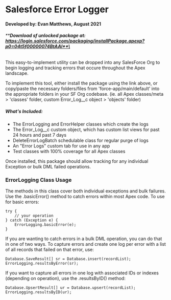 # Salesforce Error Logger

#### Developed by: Evan Matthews, August 2021

###### **\***Download sf unlocked package at: https://login.salesforce.com/packaging/installPackage.apexp?p0=04t5f00000074BtAAI**\***

This easy-to-implement utility can be dropped into any SalesForce Org to begin
logging and tracking errors that occure throughout the Apex landscape.

To implement this tool, either install the package using the link above, or copy/paste the necessary folders/files from 'force-app/main/default' into
the appropriate folders in your SF Org codebase. (ie. all Apex classes/meta > 'classes' folder, custom Error_Log\_\_c object > 'objects' folder)

##### What's Included:

- The ErrorLogging and ErrorHelper classes which create the logs
- The Error_Log\_\_c custom object, which has custom list views for past 24 hours and past 7 days
- DeleteErrorLogBatch schedulable class for regular purge of logs
- An "Error Logs" custom tab for use in any app
- Test classes with 100% coverage for all Apex classes

Once installed, this package should allow tracking for any individual Exception or bulk DML failed operations.

### ErrorLogging Class Usage

The methods in this class cover both individual exceptions and bulk failures. Use the .basicError()
method to catch errors within most Apex code. To use for basic errors:

```
try {
    // your operation
} catch (Exception e) {
    ErrorLogging.basicError(e);
}
```

If you are wanting to catch errors in a bulk DML operation, you can do that in one of two ways. To
capture errors and create one log per error with a list of all records that failed on that error, use:

```
Database.SaveResult[] sr = Database.insert(recordList);
ErrorLogging.resultsByError(sr);
```

If you want to capture all errors in one log with associated IDs or indexes (depending on operation),
use the .resultsByID() method:

```
Database.UpsertResult[] ur = Database.upsert(recordList);
ErrorLogging.resultsByID(ur);
```
